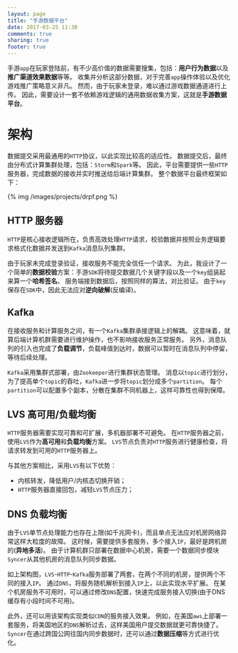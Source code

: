 ```yaml
---
layout: page
title: "手游数据平台"
date: 2017-03-25 11:30
comments: true
sharing: true
footer: true
---
```


手游`app`在玩家登陆前，有不少高价值的数据需要搜集，包括：**用户行为数据**以及**推广渠道效果数据**等等。
收集并分析这部分数据，对于完善`app`操作体验以及优化游戏推广策略意义非凡。
然而，由于玩家未登录，难以通过游戏数据通道进行上传。
因此，需要设计一套不依赖游戏逻辑的通用数据收集方案，这就是**手游数据平台**。

# 架构

数据提交采用最通用的`HTTP`协议，以此实现比较高的适应性。
数据提交后，最终由分布式计算集群处理，包括：`Storm`和`Spark`等。
因此，平台需要提供一些`HTTP`服务器，完成数据的接收并实时推送给后端计算集群。
整个数据平台最终框架如下：

{% img /images/projects/drpf.png %}

## HTTP 服务器

`HTTP`是核心接收逻辑所在，负责高效处理`HTTP`请求，校验数据并按照业务逻辑要求格式化数据并发送到`Kafka`消息队列集群。

由于玩家未完成登录验证，接收服务不能完全信任一个请求。
为此，我设计了一个简单的**数据校验**方案：手游`SDK`将待提交数据几个关键字段以及一个`key`组装起来算一个**哈希签名**。
服务端接到数据后，按照同样的算法，对比验证。
由于`key`保存在`SDK`中，因此无法应对**逆向破解**(反编译)。

## Kafka

在接收服务和计算服务之间，有一个`Kafka`集群承接逻辑上的解耦。
这意味着，就算后端计算机群需要进行维护操作，也不影响接收服务正常服务。
另外，消息队列的引入也完成了**负载调节**，负载峰值到达时，数据可以暂时在消息队列中停留，等待后续处理。

`Kafka`采用集群式部署，由`Zookeeper`进行集群状态管理。
消息以`topic`进行划分，为了提高单个`topic`的吞吐，`Kafka`进一步将`topic`划分成多个`partition`。
每个`partition`可以配置多个副本，分散在集群不同机器上，这样可靠性也得到保障。

## LVS 高可用/负载均衡

`HTTP`服务器需要实现可靠和可扩展，多机器部署不可避免。
在`HTTP`服务器之前，使用`LVS`作为**高可用**和**负载均衡**方案。
`LVS`节点负责对`HTTP`服务进行健康检查，将请求转发到可用的`HTTP`服务器上。

与其他方案相比，采用`LVS`有以下优势：

- 内核转发，降低用户/内核态切换开销；
- `HTTP`服务器直接回包，减轻`LVS`节点压力；

## DNS 负载均衡

由于`LVS`单节点处理能力也存在上限(如千兆网卡)，而且单点无法应对机房网络异常这样大粒度的故障。
这时候，需要提供多套服务，多个接入`IP`，最好是跨机房的(**异地多活**)。
由于计算机群只部署在数据中心机房，需要一个数据同步模块`Syncer`从其他机房的消息队列同步数据。

如上架构图，`LVS`-`HTTP`-`Kafka`服务部署了两套，在两个不同的机房，提供两个不同的接入`IP`。
通过`DNS`，将服务随机解析到接入`IP`上，以此实现水平扩展。
在某个机房服务不可用时，可以通过修改`DNS`配置，快速完成服务接入切换(由于DNS缓存有小段时间不可用)。

此外，还可以用该架构实现类似`CDN`的服务接入效果。
例如，在美国`aws`上部署一套服务，将美国地区的`DNS`解析过去，这样美国用户提交数据就更可靠快捷了。
`Syncer`在通过跨国公网往国内同步数据时，还可以通过**数据压缩**等方式进行优化。
